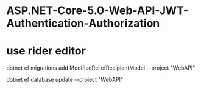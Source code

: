 # ASP.NET-Core-5.0-Web-API-JWT-Authentication-Authorization

 # use rider editor
  dotnet ef migrations add ModifiedReliefRecipientModel --project "WebAPI"
  
  dotnet ef database update --project "WebAPI"
